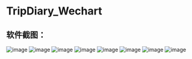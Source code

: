 # TripDiary_Wechart
软件截图：
-------------
![image](https://github.com/GGADprogrammer/TripDiary_Wechart/blob/master/%E8%BF%90%E8%A1%8C%E6%95%88%E6%9E%9C%E6%88%AA%E5%9B%BE/IMG_2644(20191229-153211).jpg)
![image](https://github.com/GGADprogrammer/TripDiary_Wechart/blob/master/%E8%BF%90%E8%A1%8C%E6%95%88%E6%9E%9C%E6%88%AA%E5%9B%BE/IMG_2645(20191229-153221).jpg)
![image](https://github.com/GGADprogrammer/TripDiary_Wechart/blob/master/%E8%BF%90%E8%A1%8C%E6%95%88%E6%9E%9C%E6%88%AA%E5%9B%BE/IMG_2646(20191229-153225).jpg)
![image](https://github.com/GGADprogrammer/TripDiary_Wechart/blob/master/%E8%BF%90%E8%A1%8C%E6%95%88%E6%9E%9C%E6%88%AA%E5%9B%BE/IMG_2647(20191229-153234).jpg)
![image](https://github.com/GGADprogrammer/TripDiary_Wechart/blob/master/%E8%BF%90%E8%A1%8C%E6%95%88%E6%9E%9C%E6%88%AA%E5%9B%BE/IMG_2648(20191229-153246).jpg)
![image](https://github.com/GGADprogrammer/TripDiary_Wechart/blob/master/%E8%BF%90%E8%A1%8C%E6%95%88%E6%9E%9C%E6%88%AA%E5%9B%BE/IMG_2649(20191229-153300).jpg)
![image](https://github.com/GGADprogrammer/TripDiary_Wechart/blob/master/%E8%BF%90%E8%A1%8C%E6%95%88%E6%9E%9C%E6%88%AA%E5%9B%BE/IMG_2650(20191229-153534).jpg)
![image](https://github.com/GGADprogrammer/TripDiary_Wechart/blob/master/%E8%BF%90%E8%A1%8C%E6%95%88%E6%9E%9C%E6%88%AA%E5%9B%BE/IMG_2651(20191229-153553).jpg)
